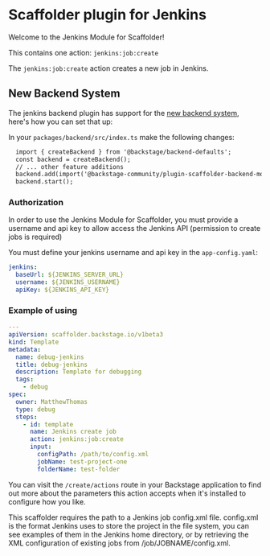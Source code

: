 # Scaffolder plugin for Jenkins

Welcome to the Jenkins Module for Scaffolder!

This contains one action: `jenkins:job:create`

The `jenkins:job:create` action creates a new job in Jenkins.

## New Backend System

The jenkins backend plugin has support for the [new backend system](https://backstage.io/docs/backend-system/), here's how you can set that up:

In your `packages/backend/src/index.ts` make the following changes:

```diff
  import { createBackend } from '@backstage/backend-defaults';
  const backend = createBackend();
  // ... other feature additions
  backend.add(import('@backstage-community/plugin-scaffolder-backend-module-jenkins'));
  backend.start();
```

### Authorization

In order to use the Jenkins Module for Scaffolder, you must provide a username and api key to allow access the Jenkins API (permission to create jobs is required)

You must define your jenkins username and api key in the `app-config.yaml`:

```yaml
jenkins:
  baseUrl: ${JENKINS_SERVER_URL}
  username: ${JENKINS_USERNAME}
  apiKey: ${JENKINS_API_KEY}
```

### Example of using

```yaml
---
apiVersion: scaffolder.backstage.io/v1beta3
kind: Template
metadata:
  name: debug-jenkins
  title: debug-jenkins
  description: Template for debugging
  tags:
    - debug
spec:
  owner: MatthewThomas
  type: debug
  steps:
    - id: template
      name: Jenkins create job
      action: jenkins:job:create
      input:
        configPath: /path/to/config.xml
        jobName: test-project-one
        folderName: test-folder
```

You can visit the `/create/actions` route in your Backstage application to find out more about the parameters this action accepts when it's installed to configure how you like.

This scaffolder requires the path to a Jenkins job config.xml file. config.xml is the format Jenkins uses to store the project in the file system, you can see examples of them in the Jenkins home directory, or by retrieving the XML configuration of existing jobs from /job/JOBNAME/config.xml.
